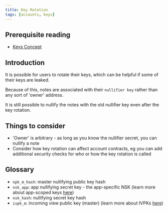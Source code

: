 ```yaml
---
title: Key Rotation
tags: [accounts, keys]
---
```


## Prerequisite reading

- [Keys Concept](../../../../../aztec/concepts/accounts/keys.md)

## Introduction

It is possible for users to rotate their keys, which can be helpful if some of their keys are leaked.

Because of this, notes are associated with their `nullifier key` rather than any sort of 'owner' address. 

It is still possible to nullify the notes with the old nullifier key even after the key rotation.

## Things to consider

- 'Owner' is arbitrary - as long as you know the nullifier secret, you can nullify a note
- Consider how key rotation can affect account contracts, eg you can add additional security checks for who or how the key rotation is called

## Glossary

- `npk_m_hash`: master nullifying public key hash
- `nsk_app`: app nullifying secret key - the app-specific NSK (learn more about app-scoped keys [here](../../../../../aztec/concepts/accounts/keys.md#scoped-keys))
- `nsk_hash`: nullifying secret key hash
- `ivpk_m`: incoming view public key (master) (learn more about IVPKs [here](../../../../../aztec/concepts/accounts/keys.md#incoming-viewing-keys))